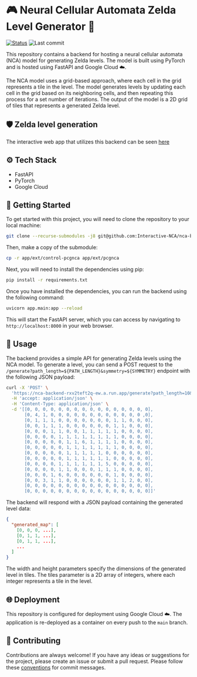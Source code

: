 # 🎮 Neural Cellular Automata Zelda Level Generator 🧩

[![Status](https://img.shields.io/website?label=backend&style=for-the-badge&up_message=online&url=https%3A%2F%2Fnca-backend-rxv2teft2q-ew.a.run.app%2Fdocs)](https://nca-backend-rxv2teft2q-ew.a.run.app/docs) ![Last commit](https://img.shields.io/github/last-commit/Interactive-NCA/nca-backend?style=for-the-badge)

This repository contains a backend for hosting a neural cellular automata (NCA) model for generating Zelda levels. The model is built using PyTorch and is hosted using FastAPI and Google Cloud ☁️. 

The NCA model uses a grid-based approach, where each cell in the grid represents a tile in the level. The model generates levels by updating each cell in the grid based on its neighboring cells, and then repeating this process for a set number of iterations. The output of the model is a 2D grid of tiles that represents a generated Zelda level.

## 🛡️ Zelda level generation 

The interactive web app that utilizes this backend can be seen [here](https://interactive-nca-ui.vercel.app/)

## ⚙️ Tech Stack
- FastAPI
- PyTorch 
- Google Cloud 

## 🚀 Getting Started

To get started with this project, you will need to clone the repository to your local machine:

```bash
git clone --recurse-submodules -j8 git@github.com:Interactive-NCA/nca-backend.git
```

Then, make a copy of the submodule:

```bash
cp -r app/ext/control-pcgnca app/ext/pcgnca
```

Next, you will need to install the dependencies using pip:

```bash
pip install -r requirements.txt
```

Once you have installed the dependencies, you can run the backend using the following command:

```bash
uvicorn app.main:app --reload
```

This will start the FastAPI server, which you can access by navigating to `http://localhost:8000` in your web browser.

## 📝 Usage

The backend provides a simple API for generating Zelda levels using the NCA model. To generate a level, you can send a POST request to the `/generate?path_length=${PATH_LENGTH}&symmetry=${SYMMETRY}` endpoint with the following JSON payload:

```bash
curl -X 'POST' \
  'https://nca-backend-rxv2teft2q-ew.a.run.app/generate?path_length=10&symmetry=10' \
  -H 'accept: application/json' \
  -H 'Content-Type: application/json' \
  -d '[[0, 0, 0, 0, 0, 0, 0, 0, 0, 0, 0, 0, 0, 0, 0, 0],
       [0, 4, 1, 0, 0, 0, 0, 0, 0, 0, 0, 0, 0, 0, 0 ,0],
       [0, 1, 1, 1, 0, 0, 0, 0, 0, 0, 0, 1, 1, 0, 0, 0],
       [0, 0, 1, 1, 1, 0, 0, 0, 0, 0, 0, 1, 1, 0, 0, 0],
       [0, 0, 0, 1, 1, 0, 0, 1, 1, 1, 1, 1, 0, 0, 0, 0],
       [0, 0, 0, 0, 1, 1, 1, 1, 1, 1, 1, 1, 0, 0, 0, 0],
       [0, 0, 0, 0, 0, 1, 1, 6, 1, 1, 1, 1, 0, 0, 0, 0],
       [0, 0, 0, 0, 0, 1, 1, 1, 1, 1, 1, 1, 0, 0, 0, 0],
       [0, 0, 0, 0, 0, 1, 1, 1, 1, 1, 0, 0, 0, 0, 0, 0],
       [0, 0, 0, 0, 0, 1, 1, 1, 1, 1, 1, 0, 0, 0, 0, 0],
       [0, 0, 0, 0, 1, 1, 1, 1, 1, 1, 5, 0, 0, 0, 0, 0],
       [0, 0, 0, 0, 1, 1, 0, 0, 0, 1, 1, 1, 0, 0, 0, 0],
       [0, 0, 0, 1, 6, 0, 0, 0, 0, 0, 0, 1, 0, 0, 0, 0],
       [0, 0, 3, 1, 1, 0, 0, 0, 0, 0, 0, 1, 1, 2, 0, 0],
       [0, 0, 0, 0, 0, 0, 0, 0, 0, 0, 0, 0, 0, 0, 0, 0],
       [0, 0, 0, 0, 0, 0, 0, 0, 0, 0, 0, 0, 0, 0, 0, 0]]'

```

The backend will respond with a JSON payload containing the generated level data:

```json
{
  "generated_map": [
    [0, 0, 0, ...],
    [0, 1, 1, ...],
    [0, 1, 1, ...],
    ...
  ]
}

```

The width and height parameters specify the dimensions of the generated level in tiles. The tiles parameter is a 2D array of integers, where each integer represents a tile in the level.

## 🌐 Deployment

This repository is configured for deployment using Google Cloud️ ☁️. The application is re-deployed as a container on every push to the `main` branch.

## 🤝 Contributing

Contributions are always welcome! If you have any ideas or suggestions for the project, please create an issue or submit a pull request. Please follow these [conventions](https://gist.github.com/joshbuchea/6f47e86d2510bce28f8e7f42ae84c716) for commit messages.

